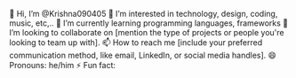 👋 Hi, I’m @Krishna090405
👀 I’m interested in technology, design, coding, music, etc,..
🌱 I’m currently learning  programming languages, frameworks
💞️ I’m looking to collaborate on [mention the type of projects or people you're looking to team up with].
📫 How to reach me [include your preferred communication method, like email, LinkedIn, or social media handles].
😄 Pronouns: he/him
⚡ Fun fact: 
<!---
Krishna090405/Krishna090405 is a ✨ special ✨ repository because its `README.md` (this file) appears on your GitHub profile.
You can click the Preview link to take a look at your changes.
--->

